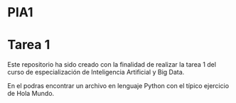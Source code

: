 # PIA1
<!DOCTYPE html>
<html lang="es-ES">
    <head>
        <meta charset="UTF-8">
        <title>INTRODUCCIÓN A LA PROGRAMACIÓN DE INTELIGENCIA ARTIFICIAL</title>
        <link rel="icon" href="../imagenes/icon.png" type="image/gif" sizes="16x16">
    </head>
    <body>
        <h1>Tarea 1</h1>
        <p>Este repositorio ha sido creado con la finalidad de realizar la tarea 1 del curso de especialización de Inteligencia Artificial y Big Data.</p>
        <p>En el podras encontrar un archivo en lenguaje Python con el típico ejercicio de Hola Mundo.</p>
    </body>
</html>
